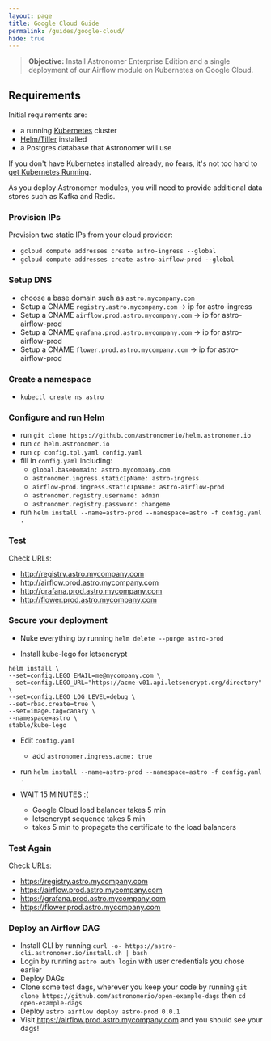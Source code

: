```yaml
---
layout: page
title: Google Cloud Guide
permalink: /guides/google-cloud/
hide: true
---
```


> **Objective:** Install Astronomer Enterprise Edition and
a single deployment of our Airflow module
on Kubernetes on Google Cloud.

## Requirements

Initial requirements are:

* a running [Kubernetes](https://kubernetes.io/) cluster
* [Helm/Tiller](https://github.com/kubernetes/helm) installed
* a Postgres database that Astronomer will use

If you don't have Kubernetes installed already, no fears, it's not
too hard to [get Kubernetes Running](/kubernetes).

As you deploy Astronomer modules, you will need to provide additional data stores
such as Kafka and Redis.


### Provision IPs

Provision two static IPs from your cloud provider:
* `gcloud compute addresses create astro-ingress --global`
* `gcloud compute addresses create astro-airflow-prod --global`

### Setup DNS

* choose a base domain such as `astro.mycompany.com`
* Setup a CNAME `registry.astro.mycompany.com` -> ip for astro-ingress
* Setup a CNAME `airflow.prod.astro.mycompany.com` -> ip for astro-airflow-prod
* Setup a CNAME `grafana.prod.astro.mycompany.com` -> ip for astro-airflow-prod
* Setup a CNAME `flower.prod.astro.mycompany.com` -> ip for astro-airflow-prod

### Create a namespace

* `kubectl create ns astro`

### Configure and run Helm

* run `git clone https://github.com/astronomerio/helm.astronomer.io`
* run `cd helm.astronomer.io`
* run `cp config.tpl.yaml config.yaml`
* fill in `config.yaml` including:
  * `global.baseDomain: astro.mycompany.com`
  * `astronomer.ingress.staticIpName: astro-ingress`
  * `airflow-prod.ingress.staticIpName: astro-airflow-prod`
  * `astronomer.registry.username: admin`
  * `astronomer.registry.password: changeme`
* run `helm install --name=astro-prod --namespace=astro -f config.yaml .`

### Test

Check URLs:

* http://registry.astro.mycompany.com
* http://airflow.prod.astro.mycompany.com
* http://grafana.prod.astro.mycompany.com
* http://flower.prod.astro.mycompany.com

### Secure your deployment

* Nuke everything by running `helm delete --purge astro-prod`

* Install kube-lego for letsencrypt

```
helm install \                   
--set=config.LEGO_EMAIL=me@mycompany.com \
--set=config.LEGO_URL="https://acme-v01.api.letsencrypt.org/directory" \
--set=config.LEGO_LOG_LEVEL=debug \
--set=rbac.create=true \
--set=image.tag=canary \
--namespace=astro \
stable/kube-lego
```

* Edit `config.yaml`
  * add `astronomer.ingress.acme: true`
* run `helm install --name=astro-prod --namespace=astro -f config.yaml .`

* WAIT 15 MINUTES :(
  * Google Cloud load balancer takes 5 min
  * letsencrypt sequence takes 5 min
  * takes 5 min to propagate the certificate to the load balancers

### Test Again

Check URLs:

* https://registry.astro.mycompany.com
* https://airflow.prod.astro.mycompany.com
* https://grafana.prod.astro.mycompany.com
* https://flower.prod.astro.mycompany.com

### Deploy an Airflow DAG

* Install CLI by running `curl -o- https://astro-cli.astronomer.io/install.sh | bash`
* Login by running `astro auth login` with user credentials you chose earlier
* Deploy DAGs
* Clone some test dags, wherever you keep your code by running `git clone https://github.com/astronomerio/open-example-dags` then `cd open-example-dags`
* Deploy `astro airflow deploy astro-prod 0.0.1`
* Visit https://airflow.prod.astro.mycompany.com and you should see your dags!
